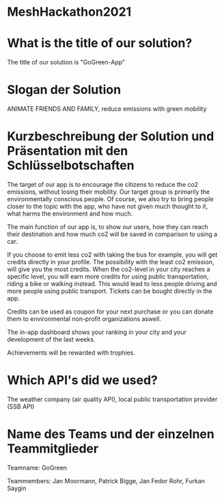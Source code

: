 # MeshHackathon2021

# What is the title of our solution?
The title of our solution is "GoGreen-App"


# Slogan der Solution
ANIMATE FRIENDS AND FAMILY,
reduce emissions with green mobility


# Kurzbeschreibung der Solution und Präsentation mit den Schlüsselbotschaften
The target of our app is to encourage the citizens to reduce the co2 emissions, without losing their mobility.
Our target group is primarily the environmentally conscious people.
Of course, we also try to bring people closer to the topic with the app, who have not given much thought to it, what harms the environment and how much.

The main function of our app is, to show our users, how they can reach their destination and how much co2 will be saved in comparison to using a car.

If you choose to emit less co2 with taking the bus for example, you will get credits directly in your profile.
The possibility with the least co2 emission, will give you the most credits.
When the co2-level in your city reaches a specific level, you will earn more credits for using public transportation, riding a bike or walking instead.
This would lead to less people driving and more people using public transport.
Tickets can be bought directly in the app.

Credits can be used as coupon for your next purchase or you can donate them to environmental non-profit organizations aswell.

The in-app dashboard shows your ranking in your city and your development of the last weeks.

Achievements will be rewarded with trophies.



# Which API's did we used?
The weather company (air quality API), local public transportation provider (SSB API)



# Name des Teams und der einzelnen Teammitglieder
Teamname: GoGreen

Teammembers: Jan Moormann, Patrick Bigge, Jan Fedor Rohr, Furkan Saygin
